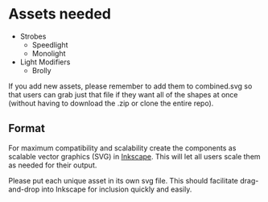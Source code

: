 # Assets needed

- Strobes
    - Speedlight
    - Monolight
- Light Modifiers
    - Brolly

If you add new assets, please remember to add them to combined.svg so that users can grab just that file if they want all of the shapes at once (without having to download the .zip or clone the entire repo).

## Format
For maximum compatibility and scalability create the components as scalable vector graphics (SVG) in [Inkscape][]. This will let all users scale them as needed for their output.

[Inkscape]: https://inskscape.org

Please put each unique asset in its own svg file.  This should facilitate drag-and-drop into Inkscape for inclusion quickly and easily.
